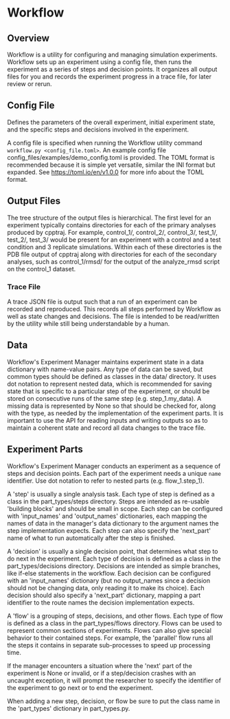 # Workflow

## Overview

Workflow is a utility for configuring and managing
simulation experiments. Workflow sets up an experiment
using a config file, then runs the experiment as
a series of steps and decision points. It organizes
all output files for you and records the experiment
progress in a trace file, for later review or rerun.


## Config File

Defines the parameters of the overall experiment,
initial experiment state, and the specific steps and
decisions involved in the experiment.

A config file is specified when running the Workflow
utility command `workflow.py <config_file.toml>`. An
example config file config_files/examples/demo_config.toml
is provided. The TOML format is recommended because it
is simple yet versatile, similar the INI format but
expanded. See  https://toml.io/en/v1.0.0 for more info
about the TOML format.


## Output Files

The tree structure of the output files is hierarchical.
The first level for an experiment typically contains
directories for each of the primary analyses produced by
cpptraj. For example, control_1/, control_2/, control_3/,
test_1/, test_2/, test_3/ would be present for an
experiment with a control and a test condition and 3
replicate simulations. Within each of these directories is
the PDB file output of cpptraj along with directories for
each of the secondary analyses, such as control_1/rmsd/
for the output of the analyze_rmsd script on the
control_1 dataset.

### Trace File

A trace JSON file is output such that a run of an 
experiment can be recorded and reproduced. This
records all steps performed by Workflow as well as
state changes and decisions. The file is intended
to be read/written by the utility while still being
understandable by a human.


## Data

Workflow's Experiment Manager maintains experiment state
in a data dictionary with name-value pairs. Any type of
data can be saved, but common types should be defined
as classes in the data/ directory. It uses dot notation
to represent nested data, which is recommended for saving
state that is specific to a particular step of the
experiment, or should be stored on consecutive runs of
the same step (e.g. step_1.my_data). A missing data is
represented by None so that should be checked for,
along with the type, as needed by the implementation
of the experiment parts. It is important to use the
API for reading inputs and writing outputs so as to
maintain a coherent state and record all data changes
to the trace file.


## Experiment Parts

Workflow's Experiment Manager conducts an experiment
as a sequence of steps and decision points. Each part
of the experiment needs a unique `name` identifier. Use
dot notation to refer to nested parts (e.g. flow_1.step_1).

A 'step' is usually a single analysis task. Each type
of step is defined as a class in the part_types/steps directory.
Steps are intended as re-usable 'building blocks' and should
be small in scope. Each step can be configured with 'input_names'
and 'output_names' dictionaries, each mapping the names of data
in the manager's data dictionary to the argument names the
step implementation expects. Each step can also specify the 
'next_part' name of what to run automatically after the step
is finished.

A 'decision' is usually a single decision point, that
determines what step to do next in the experiment. Each
type of decision is defined as a class in the part_types/decisions
directory. Decisions are intended as simple branches, like
if-else statements in the workflow. Each decision can be
configured with an 'input_names' dictionary (but no output_names
since a decision should not be changing data, only reading it to
make its choice). Each decision should also specify a 'next_part'
dictionary, mapping a part identifier to the route names the
decision implementation expects.

A 'flow' is a grouping of steps, decisions, and other flows.
Each type of flow is defined as a class in the part_types/flows
directory. Flows can be used to represent common sections of
experiments. Flows can also give special behavior to their
contained steps. For example, the 'parallel' flow runs all
the steps it contains in separate sub-processes to speed up
processing time.

If the manager encounters a situation where the 'next' part
of the experiment is None or invalid, or if a step/decision
crashes with an uncaught exception, it will prompt the
researcher to specify the identifier of the experiment
to go next or to end the experiment.

When adding a new step, decision, or flow be sure to put
the class name in the 'part_types' dictionary in part_types.py.
